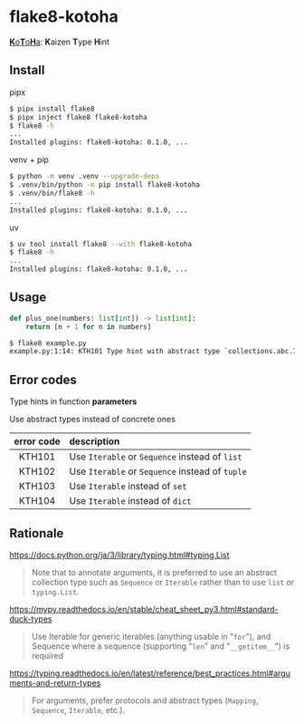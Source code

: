 # flake8-kotoha

[**K**o**T**o**H**a](https://millionlive-theaterdays.idolmaster-official.jp/idol/kotoha/): **K**aizen **T**ype **H**int

## Install

pipx

```sh
$ pipx install flake8
$ pipx inject flake8 flake8-kotoha
$ flake8 -h
...
Installed plugins: flake8-kotoha: 0.1.0, ...
```

venv + pip

```sh
$ python -m venv .venv --upgrade-deps
$ .venv/bin/python -m pip install flake8-kotoha
$ .venv/bin/flake8 -h
...
Installed plugins: flake8-kotoha: 0.1.0, ...
```

uv

```sh
$ uv tool install flake8 --with flake8-kotoha
$ flake8 -h
...
Installed plugins: flake8-kotoha: 0.1.0, ...
```

## Usage

```python
def plus_one(numbers: list[int]) -> list[int]:
    return [n + 1 for n in numbers]
```

```sh
$ flake8 example.py
example.py:1:14: KTH101 Type hint with abstract type `collections.abc.Iterable` or `collections.abc.Sequence`, instead of concrete type `list`
```

## Error codes

Type hints in function **parameters**

Use abstract types instead of concrete ones

| error code | description |
|:----:|:------------|
| KTH101 | Use `Iterable` or `Sequence` instead of `list` |
| KTH102 | Use `Iterable` or `Sequence` instead of `tuple` |
| KTH103 | Use `Iterable` instead of `set` |
| KTH104 | Use `Iterable` instead of `dict` |

## Rationale

https://docs.python.org/ja/3/library/typing.html#typing.List

>Note that to annotate arguments, it is preferred to use an abstract collection type such as `Sequence` or `Iterable` rather than to use `list` or `typing.List`.

https://mypy.readthedocs.io/en/stable/cheat_sheet_py3.html#standard-duck-types

>Use Iterable for generic iterables (anything usable in "`for`"), and Sequence where a sequence (supporting "`len`" and "`__getitem__`") is required

https://typing.readthedocs.io/en/latest/reference/best_practices.html#arguments-and-return-types

>For arguments, prefer protocols and abstract types (`Mapping`, `Sequence`, `Iterable`, etc.).
